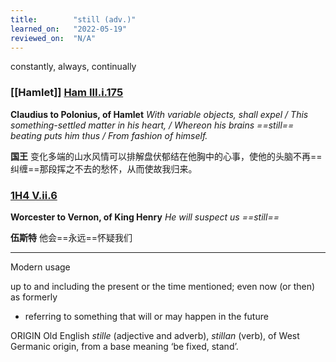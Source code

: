 ```yaml
---
title:        "still (adv.)"
learned_on:   "2022-05-19"
reviewed_on:  "N/A"
---
```


constantly, always, continually

### [[Hamlet]] [Ham III.i.175](https://www.shakespeareswords.com/Public/Play.aspx?Act=3&Scene=1&WorkId=2#117263) 

**Claudius to Polonius, of Hamlet** *With variable objects, shall expel / This something-settled matter in his heart,	 / Whereon his brains ==still== beating puts him thus / From fashion of himself.*

**国王** 变化多端的山水风情可以排解盘伏郁结在他胸中的心事，使他的头脑不再==纠缠==那段挥之不去的愁怀，从而使故我归来。

### [1H4 V.ii.6](https://www.shakespeareswords.com/Public/Play.aspx?Act=5&Scene=2&WorkId=33#235861) 

**Worcester to Vernon, of King Henry** *He will suspect us ==still==*

**伍斯特** 他会==永远==怀疑我们

-----

Modern usage

up to and including the present or the time mentioned; even now (or then) as formerly

- referring to something that will or may happen in the future

ORIGIN Old English *stille* (adjective and adverb), *stillan* (verb), of West Germanic origin, from a base meaning ‘be fixed, stand’.
